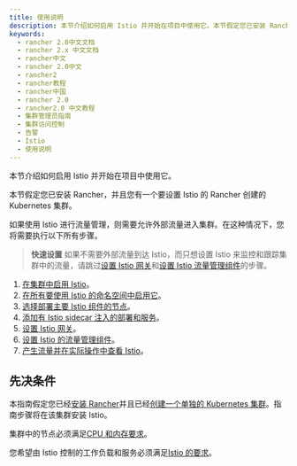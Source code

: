 ```yaml
---
title: 使用说明
description: 本节介绍如何启用 Istio 并开始在项目中使用它。本节假定您已安装 Rancher，并且您有一个要设置 Istio 的 Rancher 创建的 Kubernetes 集群。如果使用 Istio 进行流量管理，则需要允许外部流量进入集群。在这种情况下，您将需要执行以下所有步骤。
keywords:
  - rancher 2.0中文文档
  - rancher 2.x 中文文档
  - rancher中文
  - rancher 2.0中文
  - rancher2
  - rancher教程
  - rancher中国
  - rancher 2.0
  - rancher2.0 中文教程
  - 集群管理员指南
  - 集群访问控制
  - 告警
  - Istio
  - 使用说明
---
```


本节介绍如何启用 Istio 并开始在项目中使用它。

本节假定您已安装 Rancher，并且您有一个要设置 Istio 的 Rancher 创建的 Kubernetes 集群。

如果使用 Istio 进行流量管理，则需要允许外部流量进入集群。在这种情况下，您将需要执行以下所有步骤。

> **快速设置** 如果不需要外部流量到达 Istio，而只想设置 Istio 来监控和跟踪集群中的流量，请跳过[设置 Istio 网关](/docs/rancher2/istio/2.3.x-2.4.x/setup/gateway/_index)和[设置 Istio 流量管理组件](/docs/rancher2/istio/2.3.x-2.4.x/setup/set-up-traffic-management/_index)的步骤。

1. [在集群中启用 Istio](/docs/rancher2/istio/2.3.x-2.4.x/setup/enable-istio-in-cluster/_index)。
1. [在所有要使用 Istio 的命名空间中启用它](/docs/rancher2/istio/2.3.x-2.4.x/setup/enable-istio-in-namespace/_index)。
1. [选择部署主要 Istio 组件的节点](/docs/rancher2/istio/2.3.x-2.4.x/setup/node-selectors/_index)。
1. [添加有 Istio sidecar 注入的部署和服务](/docs/rancher2/istio/2.3.x-2.4.x/setup/deploy-workloads/_index)。
1. [设置 Istio 网关](/docs/rancher2/istio/2.3.x-2.4.x/setup/gateway/_index)。
1. [设置 Istio 的流量管理组件](/docs/rancher2/istio/2.3.x-2.4.x/setup/set-up-traffic-management/_index)。
1. [产生流量并在实际操作中查看 Istio](/docs/rancher2/istio/2.3.x-2.4.x/setup/view-traffic/_index)。

## 先决条件

本指南假定您已经[安装 Rancher](/docs/rancher2/installation_new/_index)并且已经[创建一个单独的 Kubernetes 集群](/docs/rancher2/cluster-provisioning/_index)。指南步骤将在该集群安装 Istio。

集群中的节点必须满足[CPU 和内存要求](/docs/rancher2/istio/2.3.x-2.4.x/resources/_index)。

您希望由 Istio 控制的工作负载和服务必须满足[Istio 的要求](https://istio.io/docs/setup/additional-setup/requirements/)。
